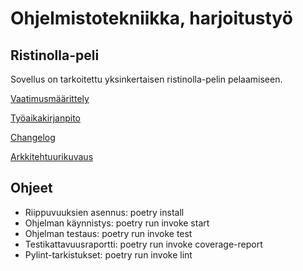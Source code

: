 # Ohjelmistotekniikka, harjoitustyö

## Ristinolla-peli
Sovellus on tarkoitettu yksinkertaisen ristinolla-pelin pelaamiseen.





[Vaatimusmäärittely](https://github.com/xcvbnmas/ot-harjoitustyo/blob/master/dokumentaatio/vaatimusmaarittely.md)

[Työaikakirjanpito](https://github.com/xcvbnmas/ot-harjoitustyo/blob/master/dokumentaatio/tyoaikakirjanpito.md)

[Changelog](https://github.com/xcvbnmas/ot-harjoitustyo/blob/master/dokumentaatio/changelog.md)

[Arkkitehtuurikuvaus](https://github.com/xcvbnmas/ot-harjoitustyo/blob/master/dokumentaatio/arkkitehtuuri.md)


## Ohjeet

- Riippuvuuksien asennus: poetry install
- Ohjelman käynnistys: poetry run invoke start
- Ohjelman testaus: poetry run invoke test
- Testikattavuusraportti: poetry run invoke coverage-report
- Pylint-tarkistukset: poetry run invoke lint
